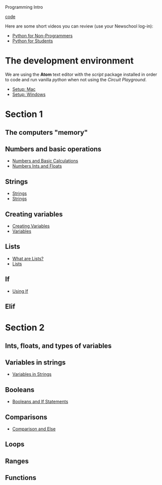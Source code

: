 Programming Intro

[code](https://github.com/arielchuri/emergentobjects/tree/main/programming_intro)

Here are some short videos you can review (use your Newschool log-in):
- [Python for Non-Programmers](https://www.linkedin.com/learning/python-for-non-programmers/python-from-zero)
- [Python for Students](https://www.linkedin.com/learning/python-for-students/python-for-students)

# The development environment

We are using the **Atom** text editor with the *script* package installed in order to code and run vanilla *python* when not using the *Circuit Playground*.

- [Setup: Mac](https://www.linkedin.com/learning/python-for-students/getting-set-up-on-a-mac)
- [Setup: Windows](https://www.linkedin.com/learning/python-for-students/getting-set-up-on-a-pc-using-windows)


# Section 1

## The computers "memory"

## Numbers and basic operations
- [Numbers and Basic Calculations](https://www.linkedin.com/learning/python-for-students/numbers-and-basic-calculations)
- [Numbers Ints and Floats](https://www.linkedin.com/learning/python-for-non-programmers/numbers-ints-and-floats)
## Strings
- [Strings](https://www.linkedin.com/learning/python-for-students/strings)
- [Strings](https://www.linkedin.com/learning/python-for-non-programmers/strings)
## Creating variables
- [Creating Variables](https://www.linkedin.com/learning/python-for-students/creating-variables)
- [Variables](https://www.linkedin.com/learning/python-for-non-programmers/variables)
## Lists
- [What are Lists?](https://www.linkedin.com/learning/python-for-students/what-are-lists)
- [Lists](https://www.linkedin.com/learning/python-for-non-programmers/lists)
## If
- [Using If](https://www.linkedin.com/learning/python-for-students/using-if)
## Elif

# Section 2

## Ints, floats, and types of variables

## Variables in strings
- [Variables in Strings](https://www.linkedin.com/learning/python-for-non-programmers/using-variables-in-strings)
## Booleans
- [Booleans and If Statements](https://www.linkedin.com/learning/python-for-non-programmers/booleans-and-if-statements)
## Comparisons
- [Comparison and Else](https://www.linkedin.com/learning/python-for-non-programmers/comparison-and-else)

## Loops

## Ranges

## Functions
